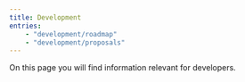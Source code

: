 ```yaml
---
title: Development
entries: 
    - "development/roadmap"
    - "development/proposals"
---
```


On this page you will find information relevant for developers.